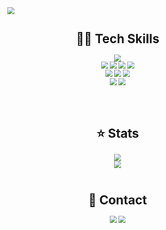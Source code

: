 <img src="https://capsule-render.vercel.app/api?type=transparent&height=250&section=header&text=Kim%20Ju-Yeop&fontColor=4B0082&fontSize=70&fontAlignY=40&desc=Cloud/Infra%20Engineer">


<div align=center>

# 🧑‍💻 Tech Skills

<img src="https://img.shields.io/badge/Python-3776AB?style=flat&logo=Python&logoColor=white"/>
<br>
<img src="https://img.shields.io/badge/Ubuntu-E95420?style=flat&logo=Ubuntu&logoColor=white"/>
<img src="https://img.shields.io/badge/Kubernetes-326CE5?style=flat&logo=Kubernetes&logoColor=white"/>
<img src="https://img.shields.io/badge/Docker-2496ED?style=flat&logo=Docker&logoColor=white"/>
<img src="https://img.shields.io/badge/Amazon-AWS-232F3E?style=flat&logo=Amazon-AWS&logoColor=white"/>
<br>
<img src="https://img.shields.io/badge/PyTorch-EE4C2C?style=flat&logo=PyTorch&logoColor=white"/>
<img src="https://img.shields.io/badge/Tensorflow-FF6F00?style=flat&logo=Tensorflow&logoColor=white"/>
<img src="https://img.shields.io/badge/Keras-D00000?style=flat&logo=Keras&logoColor=white"/>
<br>
<img src="https://img.shields.io/badge/GitHub-181717?style=flat&logo=GitHub&logoColor=white"/>
<img src="https://img.shields.io/badge/GitLab-FC6D26?style=flat&logo=GitLab&logoColor=white"/>


<!--
# 🗨 Comments

**Juye-ops**라는 Username으로 DevOps, MLOps와 같이 **스스로를 개발자로서 운영하고 배포**하고자 합니다.  
남들의 호기심을 자극할 프로그램으로  **오픈소스에 기여**하고 싶습니다.  
나아가, 컴퓨터 공학에 영향을 미칠 수 있는 **인플루언서 개발자**가 되고 싶습니다.  
-->

<br><br>
  
# ⭐ Stats
<a href="https://github.com/juye-ops/"><img src="https://github-readme-stats.vercel.app/api?username=juye-ops&show_icons=true&theme=swift"></a>
<br>
<a href="https://solved.ac/profile/juye_ops/"><img src="http://mazassumnida.wtf/api/v2/generate_badge?boj=juye_ops"/></a>
<br><br>

# 🤝 Contact

<a href="https://juye-ops.github.io/"><img src="https://img.shields.io/badge/Tech_Blog-655CED?style=flat&logo=GitHub&logoColor=white"/></a>
<a href="mailto:kjye.ops@gmail.com"><img src="https://img.shields.io/badge/Gmail-EA4335?style=flat&logo=Gmail&logoColor=white"/></a>
<br><br>
</div>

